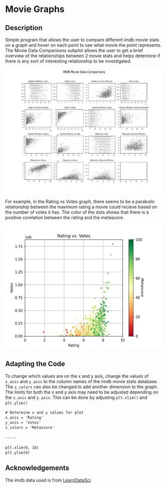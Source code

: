 # Movie Graphs
## Description
Simple program that allows the user to compare different imdb movie stats on a graph and hover on each point to see what movie the point represents.
The Movie Data Comparisons subplot allows the user to get a brief overview of the relationships between 2 movie stats and helps determine if there is any sort of interesting relationship to be investigated. 
<p align="center">
  <img src="/Movie_Data_Comparisons.png" width="600" height="400" class="center">
</p>

For example, in the Rating vs Votes graph, there seems to be a parabolic relationship between the maximum rating a movie could recieve based on the number of votes it has.
The color of the dots shows that there is a positive corelation between the rating and the metascore. 
<p align="center">
<img src="/Rating_vs_Votes%20(Metascore).png" width="600" height="400">
</p>

## Adapting the Code
To change which values are on the x and y axis, change the values of `x_axis` and `y_axis` to the column names of the imdb movie stats database.
The `z_colors` can also be changed to add another dimension to the graph.
The limits for both the x and y axis may need to be adjusted depending on the `x_axis` and `y_axis`. This can be done by adjusting `plt.xlim()` and `plt.ylim()`

```
# Determine x and y values for plot
x_axis = 'Rating'
y_axis = 'Votes'
z_colors = 'Metascore'

-----

plt.xlim(0, 10)
plt.ylim(0)
```

## Acknowledgements
The imdb data used is from [LearnDataSci](https://github.com/LearnDataSci/articles/blob/master/Python%20Pandas%20Tutorial%20A%20Complete%20Introduction%20for%20Beginners/IMDB-Movie-Data.csv)
